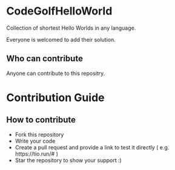 # CodeGolfHelloWorld
Collection of shortest Hello Worlds in any language.

Everyone is welcomed to add their solution.

## Who can contribute
Anyone can contribute to this repositry.

# Contribution Guide

## How to contribute
<ul>
<li>Fork this repository</li>
<li>Write your code</li>
<li>Create a pull request and provide a link to test it directly ( e.g. https://tio.run/# ) </li>
<li>Star the repository to show your support :) </li>
</ul>
